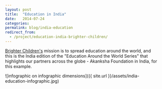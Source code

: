 ```yaml
---
layout: post
title:  "Education in India"
date:   2014-07-24
categories:
permalink: blog/india-education
redirect_from:
  - /project/education-india-brighter-children/
---
```


[Brighter Children's](https://brighterchildren.org/) mission is to spread education around the world, and this is the India edition of the "Education Around the World Series" that highlights our partners across the globe - Akanksha Foundation in India, for this example.

![infographic on infographic dimensions]({{ site.url }}/assets/india-education-infographic.jpg)
